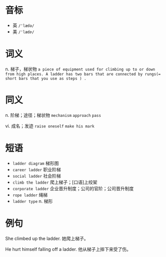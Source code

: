 # 音标

- 英 `/'lædə/`
- 美 `/'lædɚ/`

# 词义

n. 梯子，梯状物
`a piece of equipment used for climbing up to or down from high places. A ladder has two bars that are connected by rungs(= short bars that you use as steps ) .`

# 同义

n. 阶梯；途径；梯状物
`mechanism` `approach` `pass`

vi. 成名；发迹
`raise oneself` `make his mark`

# 短语

- `ladder diagram` 梯形图
- `career ladder` 职业阶梯
- `social ladder` 社会阶梯
- `climb the ladder` 爬上梯子；[口语]上绞架
- `corporate ladder` 企业晋升制度；公司的官阶；公司晋升制度
- `rope ladder` 绳梯
- `ladder type` n. 梯形

# 例句

She climbed up the ladder.
她爬上梯子。

He hurt himself falling off a ladder.
他从梯子上摔下来受了伤。


